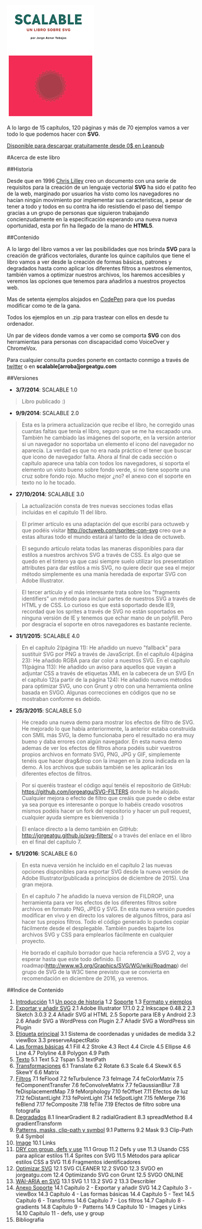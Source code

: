 ![portada de Scalable, un libro sobre SVG](https://github.com/jorgeatgu/scalable/blob/master/portada-scalable.png)

A lo largo de 15 capítulos, 120 páginas y más de 70 ejemplos vamos a ver todo lo que podemos hacer con **SVG**.

[Disponible para descargar gratuitamente desde 0$ en Leanpub](https://leanpub.com/scalable/)


#Acerca de este libro

##Historia

Desde que en 1996 [Chris Lilley](https://twitter.com/svgeesus) creo un documento con una serie de requisitos para la creación de un lenguaje vectorial **SVG** ha sido el patito feo de la web, marginado por usuarios ha visto como los navegadores no hacían ningún movimiento por implementar sus caracteristicas, a pesar de tener a todo y todos en su contra ha ido resistiendo el paso del tiempo gracias a un grupo de personas que siguieron trabajando concienzudamente en la especificación esperando una nueva nueva oportunidad, esta por fin ha llegado de la mano de **HTML5**.

##Contenido

A lo largo del libro vamos a ver las posibilidades que nos brinda **SVG** para la creación de gráficos vectoriales, durante los quince capítulos que tiene el libro vamos a ver desde la creación de formas básicas, patrones y degradados hasta como aplicar los diferentes filtros a nuestros elementos, también vamos a optimizar nuestros archivos, los haremos accesibles y veremos las opciones que tenemos para añadirlos a nuestros proyectos web.

Mas de setenta ejemplos alojados en [CodePen](http://codepen.io/collection/Gvcwd/) para que los puedas modificar como te de la gana.

Todos los ejemplos en un .zip para trastear con ellos en desde tu ordenador.

Un par de vídeos donde vamos a ver como se comporta **SVG** con dos herramientas para personas con discapacidad como VoiceOver y ChromeVox.

Para cualquier consulta puedes ponerte en contacto conmigo a través de [twitter](https://twitter.com/jorgeATGU) o en **scalable[arroba]jorgeatgu.com**

##Versiones

* **3/7/2014**: SCALABLE 1.0

> Libro publicado :)

* **9/9/2014**: SCALABLE 2.0

> Esta es la primera actualización que recibe el libro, he corregido unas cuantas faltas que tenía el libro, seguro que se me ha escapado una. También he cambiado las imágenes del soporte, en la versión anterior si un navegador no soportaba un elemento el icono del navegador no aparecía. La verdad es que no era nada práctico el tener que buscar que icono de navegador falta. Ahora al final de cada sección o capítulo aparece una tabla con todos los navegadores, si soporta el elemento un visto bueno sobre fondo verde, si no tiene soporte una cruz sobre fondo rojo. Mucho mejor ¿no? el anexo con el soporte en texto no lo he tocado.

* **27/10/2014**: SCALABLE 3.0

> La actualización consta de tres nuevas secciones todas ellas incluidas en el capitulo 11 del libro.

> El primer artículo es una adaptación del que escribí para octuweb y que podéis visitar http://octuweb.com/sprites-con-svg creo que a estas alturas todo el mundo estará al tanto de la idea de octuweb.

> El segundo artículo relata todas las maneras disponibles para dar estilos a nuestros archivos SVG a través de CSS. Es algo que se quedo en el tintero ya que casi siempre suelo utilizar los presentation attributes para dar estilos a mis SVG, no quiere decir que sea el mejor método simplemente es una manía heredada de exportar SVG con Adobe Illustrator.

> El tercer artículo y el más interesante trata sobre los "fragments identifiers" un método para incluir partes de nuestros SVG a través de HTML y de CSS. Lo curioso es que está soportado desde IE9, recordad que los sprites a través de SVG no están soportados en ninguna versión de IE y tenemos que echar mano de un polyfill. Pero por desgracia el soporte en otros navegadores es bastante reciente.

* **31/1/2015**: SCALABLE 4.0

> En el capítulo 2(página 11): He añadido un nuevo "fallback" para sustituir SVG por PNG a través de JavaScript.
> En el capítulo 4(página 23): He añadido RGBA para dar color a nuestros SVG.
> En el capítulo 11(página 113): He añadido un aviso para aquellos que vayan a adjuntar CSS a través de etiquetas XML en la cabecera de un SVG
> En el capítulo 12(a partir de la página 124): He añadido nuevos métodos para optimizar SVG, uno con Grunt y otro con una herramienta online basada en SVGO.
> Algunas correcciones en códigos que no se mostraban conforme es debido.


* **25/3/2015**: SCALABLE 5.0

> He creado una nueva demo para mostrar los efectos de filtro de SVG. He mejorado lo que había anteriormente, la anterior estaba construida con SMIL más SVG, la demo funcionaba pero el resultado no era muy bueno y daba errores con algún navegador. En esta nueva demo ademas de ver los efectos de filtros ahora podéis subir vuestros propios archivos en formato SVG, PNG, JPG y GIF, simplemente tenéis que hacer drag&drop con la imagen en la zona indicada en la demo. A los archivos que subáis también se les aplicarán los diferentes efectos de filtros.

> Por si queréis trastear el código aquí tenéis el repositorio de GitHub: https://github.com/jorgeatgu/SVG-FILTERS donde lo he alojado. Cualquier mejora o efecto de filtro que creáis que puede o debe estar ya sea porque es interesante o porque lo habéis creado vosotros mismos podéis hacer un fork del repositorio y hacer un pull request, cualquier ayuda siempre es bienvenida :)

> El enlace directo a la demo también en GitHub: http://jorgeatgu.github.io/svg-filters/ o a través del enlace en el libro en el final del capítulo 7.


* **5/1/2016**: SCALABLE 6.0

> En esta nueva versión he incluido en el capítulo 2 las nuevas opciones disponibles para exportar SVG desde la nueva versión de Adobe Illustrator(publicada a principios de diciembre de 2015). Una gran mejora.

> En el capítulo 7 he añadido la nueva version de FILDROP, una herramienta para ver los efectos de los diferentes filtros sobre archivos en formato PNG, JPEG y SVG. En esta nueva versión puedes modificar en vivo y en directo los valores de algunos filtros, para así hacer tus propios filtros. Todo el código generado lo puedes copiar fácilmente desde el desplegable. También puedes bajarte los archivos SVG y CSS para emplearlos fácilmente en cualquier proyecto.

> He borrado el capítulo borrador que hacia referencia a SVG 2, voy a esperar hasta que este todo definido. El roadmap(http://www.w3.org/Graphics/SVG/WG/wiki/Roadmap) del grupo de SVG de la W3C tiene previsto que se convierta en recomendación en diciembre de 2016, ya veremos.

##Indice de Contenido


1. [Introducción](https://github.com/jorgeatgu/scalable/blob/master/capitulo1/chapter1.md)
	1.1 [Un poco de historia](https://github.com/jorgeatgu/scalable/blob/master/capitulo1/chapter1.md#un-poco-de-historia)
	1.2 [Soporte](https://github.com/jorgeatgu/scalable/blob/master/capitulo1/chapter1.md#soporte)
	1.3 [Formato y ejemplos](https://github.com/jorgeatgu/scalable/blob/master/capitulo1/chapter1.md#formato-y-ejemplos)
2. [Exportar y añadir SVG](https://github.com/jorgeatgu/scalable/blob/master/capitulo2/chapter2.md)
  	2.1 Adobe Illustrator 17.1.0
  	2.2 Inkscape 0.48.2
  	2.3 Sketch 3.0.3
  	2.4 Añadir SVG al HTML
  	2.5 Soporte para IE8 y Android 2.3
  	2.6 Añadir SVG a WordPress con Plugin
  	2.7 Añadir SVG a WordPress sin Plugin
3. [Etiqueta principal](https://github.com/jorgeatgu/scalable/blob/master/capitulo3/chapter3.md)
  	3.1 Sistema de coordenadas y unidades de medida
  	3.2 viewBox
  	3.3 preserveAspectRatio
4. [Las formas básicas](https://github.com/jorgeatgu/scalable/blob/master/capitulo4/chapter4.md)
  	4.1 Fill
  	4.2 Stroke
  	4.3 Rect
  	4.4 Circle
  	4.5 Ellipse
  	4.6 Line
  	4.7 Polyline
  	4.8 Polygon
  	4.9 Path
5. [Texto](https://github.com/jorgeatgu/scalable/blob/master/capitulo5/chapter5.md)
  	5.1 Text
  	5.2 Tspan
  	5.3 textPath
6. [Transformaciones](https://github.com/jorgeatgu/scalable/blob/master/capitulo6/chapter6.md)
  	6.1 Translate
  	6.2 Rotate
  	6.3 Scale
  	6.4 SkewX
  	6.5 SkewY
  	6.6 Matrix
7. [Filtros](https://github.com/jorgeatgu/scalable/blob/master/capitulo7/chapter7.md)
  	7.1 feFlood
  	7.2 feTurbulence
  	7.3 feImage
  	7.4 feColorMatrix
  	7.5 feComponentTransfer
  	7.6 feConvolveMatrix
  	7.7 feGaussianBlur
  	7.8 feDisplacementMap
  	7.9 feMorphology
  	7.10 feOffset
  	7.11 Efectos de luz
  	7.12 feDistantLight
  	7.13 fePointLight
  	7.14 feSpotLight
  	7.15 feMerge
  	7.16 feBlend
  	7.17 feComposite
  	7.18 feTile
  	7.19 Efectos de filtro sobre una fotografía
8. [Degradados](https://github.com/jorgeatgu/scalable/blob/master/capitulo8/chapter8.md)
  	8.1 linearGradient
  	8.2 radialGradient
  	8.3 spreadMethod
  	8.4 gradientTransform
9. [Patterns, masks, clip-path y symbol](https://github.com/jorgeatgu/scalable/blob/master/capitulo9/chapter9.md)
  	9.1 Patterns
  	9.2 Mask
  	9.3 Clip-Path
  	9.4 Symbol
10. [Image](https://github.com/jorgeatgu/scalable/blob/master/capitulo10/chapter10.md)
  	10.1 Links
11. [DRY con group, defs y use](https://github.com/jorgeatgu/scalable/blob/master/capitulo11/chapter11.md)
  	11.1 Group
  	11.2 Defs y use
	11.3 Usando CSS para aplicar estilos
  	11.4 Sprites con SVG
  	11.5 Métodos para aplicar estilos CSS a SVG
	11.6 Fragmentos identificadores
12. [Optimizar SVG](https://github.com/jorgeatgu/scalable/blob/master/capitulo12/chapter12.md)
  	12.1 SVG CLEANER
  	12.2 SVGO
  	12.3 SVGO en jorgeatgu.com
  	12.4 Optimizando SVG con Grunt
  	12.5 SVGO ONLINE
13. [WAI-ARIA en SVG](https://github.com/jorgeatgu/scalable/blob/master/capitulo13/chapter13.md)
  	13.1 SVG 1.1
  	13.2 SVG 2
  	13.3 Describler
14. [Anexo Soporte](https://github.com/jorgeatgu/scalable/blob/master/capitulo14/chapter14.md)
  	14.1 Capítulo 2 - Exportar y añadir SVG
  	14.2 Capítulo 3 - viewBox
  	14.3 Capítulo 4 - Las formas básicas
  	14.4 Capítulo 5 - Text
  	14.5 Capítulo 6 - Transforms
  	14.6 Capítulo 7 - Los filtros
  	14.7 Capítulo 8 - gradients
  	14.8 Capítulo 9 - Patterns
  	14.9 Capítulo 10 - Images y Links
  	14.10 Capítulo 11 - defs, use y group
15. Bibliografia
